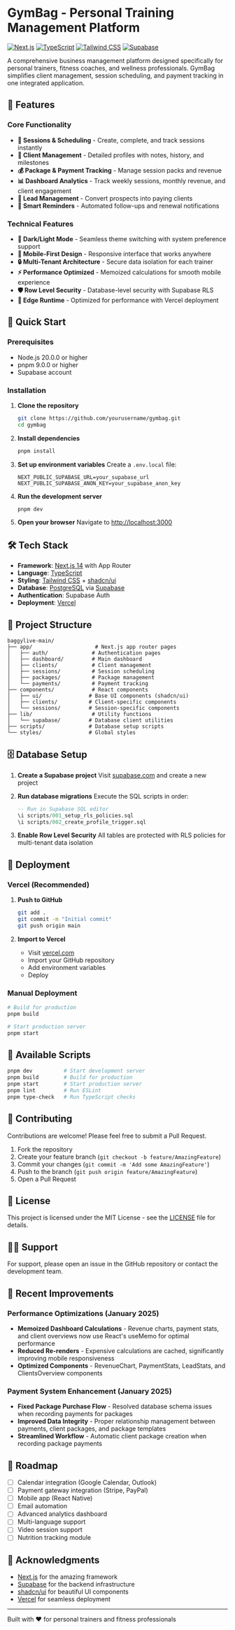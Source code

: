 # GymBag - Personal Training Management Platform

[![Next.js](https://img.shields.io/badge/Next.js-14-black?logo=next.js)](https://nextjs.org/)
[![TypeScript](https://img.shields.io/badge/TypeScript-5.0-blue?logo=typescript)](https://www.typescriptlang.org/)
[![Tailwind CSS](https://img.shields.io/badge/Tailwind_CSS-3.4-38B2AC?logo=tailwind-css)](https://tailwindcss.com/)
[![Supabase](https://img.shields.io/badge/Supabase-Database-green?logo=supabase)](https://supabase.com/)

A comprehensive business management platform designed specifically for personal trainers, fitness coaches, and wellness professionals. GymBag simplifies client management, session scheduling, and payment tracking in one integrated application.

## 🎯 Features

### Core Functionality
- **📅 Sessions & Scheduling** - Create, complete, and track sessions instantly
- **👥 Client Management** - Detailed profiles with notes, history, and milestones
- **💰 Package & Payment Tracking** - Manage session packs and revenue
- **📊 Dashboard Analytics** - Track weekly sessions, monthly revenue, and client engagement
- **🔄 Lead Management** - Convert prospects into paying clients
- **🔔 Smart Reminders** - Automated follow-ups and renewal notifications

### Technical Features
- **🌙 Dark/Light Mode** - Seamless theme switching with system preference support
- **📱 Mobile-First Design** - Responsive interface that works anywhere
- **🔒 Multi-Tenant Architecture** - Secure data isolation for each trainer
- **⚡ Performance Optimized** - Memoized calculations for smooth mobile experience
- **🛡️ Row Level Security** - Database-level security with Supabase RLS
- **🚀 Edge Runtime** - Optimized for performance with Vercel deployment

## 🚀 Quick Start

### Prerequisites
- Node.js 20.0.0 or higher
- pnpm 9.0.0 or higher
- Supabase account

### Installation

1. **Clone the repository**
   ```bash
   git clone https://github.com/yourusername/gymbag.git
   cd gymbag
   ```

2. **Install dependencies**
   ```bash
   pnpm install
   ```

3. **Set up environment variables**
   Create a `.env.local` file:
   ```env
   NEXT_PUBLIC_SUPABASE_URL=your_supabase_url
   NEXT_PUBLIC_SUPABASE_ANON_KEY=your_supabase_anon_key
   ```

4. **Run the development server**
   ```bash
   pnpm dev
   ```

5. **Open your browser**
   Navigate to [http://localhost:3000](http://localhost:3000)

## 🛠️ Tech Stack

- **Framework**: [Next.js 14](https://nextjs.org/) with App Router
- **Language**: [TypeScript](https://www.typescriptlang.org/)
- **Styling**: [Tailwind CSS](https://tailwindcss.com/) + [shadcn/ui](https://ui.shadcn.com/)
- **Database**: [PostgreSQL](https://www.postgresql.org/) via [Supabase](https://supabase.com/)
- **Authentication**: Supabase Auth
- **Deployment**: [Vercel](https://vercel.com/)

## 📁 Project Structure

```
baggylive-main/
├── app/                    # Next.js app router pages
│   ├── auth/              # Authentication pages
│   ├── dashboard/         # Main dashboard
│   ├── clients/           # Client management
│   ├── sessions/          # Session scheduling
│   ├── packages/          # Package management
│   └── payments/          # Payment tracking
├── components/            # React components
│   ├── ui/               # Base UI components (shadcn/ui)
│   ├── clients/          # Client-specific components
│   └── sessions/         # Session-specific components
├── lib/                   # Utility functions
│   └── supabase/         # Database client utilities
├── scripts/              # Database setup scripts
└── styles/               # Global styles
```

## 🗄️ Database Setup

1. **Create a Supabase project**
   Visit [supabase.com](https://supabase.com) and create a new project

2. **Run database migrations**
   Execute the SQL scripts in order:
   ```sql
   -- Run in Supabase SQL editor
   \i scripts/001_setup_rls_policies.sql
   \i scripts/002_create_profile_trigger.sql
   ```

3. **Enable Row Level Security**
   All tables are protected with RLS policies for multi-tenant data isolation

## 🚢 Deployment

### Vercel (Recommended)

1. **Push to GitHub**
   ```bash
   git add .
   git commit -m "Initial commit"
   git push origin main
   ```

2. **Import to Vercel**
   - Visit [vercel.com](https://vercel.com)
   - Import your GitHub repository
   - Add environment variables
   - Deploy

### Manual Deployment

```bash
# Build for production
pnpm build

# Start production server
pnpm start
```

## 📝 Available Scripts

```bash
pnpm dev          # Start development server
pnpm build        # Build for production
pnpm start        # Start production server
pnpm lint         # Run ESLint
pnpm type-check   # Run TypeScript checks
```

## 🤝 Contributing

Contributions are welcome! Please feel free to submit a Pull Request.

1. Fork the repository
2. Create your feature branch (`git checkout -b feature/AmazingFeature`)
3. Commit your changes (`git commit -m 'Add some AmazingFeature'`)
4. Push to the branch (`git push origin feature/AmazingFeature`)
5. Open a Pull Request

## 📄 License

This project is licensed under the MIT License - see the [LICENSE](LICENSE) file for details.

## 🙋‍♂️ Support

For support, please open an issue in the GitHub repository or contact the development team.

## 🎉 Recent Improvements

### Performance Optimizations (January 2025)
- **Memoized Dashboard Calculations** - Revenue charts, payment stats, and client overviews now use React's useMemo for optimal performance
- **Reduced Re-renders** - Expensive calculations are cached, significantly improving mobile responsiveness
- **Optimized Components** - RevenueChart, PaymentStats, LeadStats, and ClientsOverview components

### Payment System Enhancement (January 2025)
- **Fixed Package Purchase Flow** - Resolved database schema issues when recording payments for packages
- **Improved Data Integrity** - Proper relationship management between payments, client packages, and package templates
- **Streamlined Workflow** - Automatic client package creation when recording package payments

## 🔮 Roadmap

- [ ] Calendar integration (Google Calendar, Outlook)
- [ ] Payment gateway integration (Stripe, PayPal)
- [ ] Mobile app (React Native)
- [ ] Email automation
- [ ] Advanced analytics dashboard
- [ ] Multi-language support
- [ ] Video session support
- [ ] Nutrition tracking module

## 👏 Acknowledgments

- [Next.js](https://nextjs.org/) for the amazing framework
- [Supabase](https://supabase.com/) for the backend infrastructure
- [shadcn/ui](https://ui.shadcn.com/) for beautiful UI components
- [Vercel](https://vercel.com/) for seamless deployment

---

Built with ❤️ for personal trainers and fitness professionals